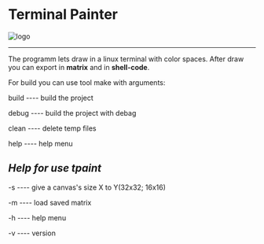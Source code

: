 **Terminal Painter**
=====================
![logo](https://i.ibb.co/L8Zxp2k/screen103.jpg)
***
The programm lets draw in a linux terminal with color spaces. After draw you can export in **matrix** and in **shell-code**.

For build you can use tool make with arguments:

build ---- build the project

debug ---- build the project with debag

clean ---- delete temp files

help  ---- help menu

***Help for use tpaint***
-----------------------------------

-s <XxY>  ---- give a canvas's size X to Y(32x32; 16x16)

-m <name> ---- load saved matrix

-h        ---- help menu

-v        ---- version
